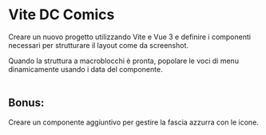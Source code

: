 # Vite DC Comics

Creare un nuovo progetto utilizzando Vite e Vue 3 e definire i componenti necessari per strutturare il layout come da screenshot. <br>

Quando la struttura a macroblocchi è pronta, popolare le voci di menu dinamicamente usando i data del componente.<br><br>

## Bonus:
Creare un componente aggiuntivo per gestire la fascia azzurra con le icone.